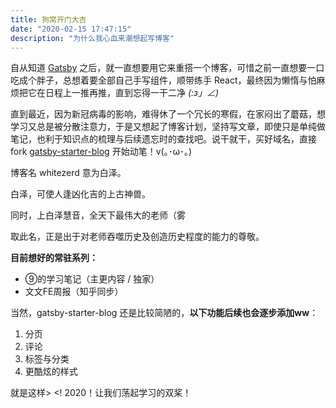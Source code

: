 ```yaml
---
title: 狗窝开门大吉
date: "2020-02-15 17:47:15"
description: "为什么我心血来潮想起写博客"
---
```


自从知道 [Gatsby](https://www.gatsbyjs.org/) 之后，就一直想要用它来重搭一个博客，可惜之前一直想要一口吃成个胖子，总想着要全部自己手写组件，顺带练手 React，最终因为懒惰与怕麻烦把它在日程上一推再推，直到忘得一干二净 _(:з」∠)_

直到最近，因为新冠病毒的影响，难得休了一个冗长的寒假，在家闷出了蘑菇，想学习又总是被分散注意力，于是又想起了博客计划，坚持写文章，即使只是单纯做笔记，也利于知识点的梳理与后续遗忘时的查找吧。说干就干，买好域名，直接 fork [gatsby-starter-blog](https://github.com/gatsbyjs/gatsby-starter-blog) 开始动笔！v(｡･ω･｡)

博客名 whitezerd 意为白泽。

白泽，可使人逢凶化吉的上古神兽。

同时，上白泽慧音，全天下最伟大的老师（雾

取此名，正是出于对老师吞噬历史及创造历史程度的能力的尊敬。

**目前想好的常驻系列：**

* ⑨的学习笔记（主更内容 / 独家）
* 文文FE周报（知乎同步）

当然，gatsby-starter-blog 还是比较简陋的，**以下功能后续也会逐步添加ww**：

1. 分页
2. 评论
3. 标签与分类
4. 更酷炫的样式

就是这样> <! 2020！让我们荡起学习的双桨！
